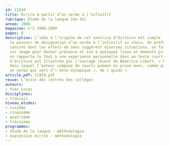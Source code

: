 ```yaml
---
id: 11910
title: Écrire à partir d’un verbe à l’infinitif 
rubrique: Étude de la langue [6e-3e]
annee: 2008
magazine: n°2 2008-2009
pages: 6
description: L’idée à l’origine de cet exercice d’écriture est simple : on teste
  le pouvoir de désignation d’un verbe à l’infinitif au choix, de préférence un verbe
  concret dont les effets de sens suggèrent diverses situations, on fait un arrêt
  sur image pour donner présence et vie à quelques lieux et moments privilégiés, puis
  on rapporte le tout à une expérience personnelle dans un texte court. Cette proposition
  d’écriture est illustrée par l’ouvrage récent de Béatrice Libert, « Passage et permanence »,
  dans lequel l’auteur compose de courts poèmes en prose avec, comme point de départ,
  un verbe qui sert d’« hôte dynamique », de « guide ».
article_pdf: 11910.pdf
revue: L’école des lettres des collèges
auteurs:
- Yves Lucas
disciplines:
- français
niveau_etudes:
- sixième
- cinquième
- quatrième
- troisième
programmes:
- étude de la langue - méthodologie
- expression écrite - méthodologie
---
```

